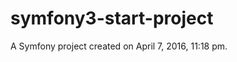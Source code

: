 symfony3-start-project
======================

A Symfony project created on April 7, 2016, 11:18 pm.
